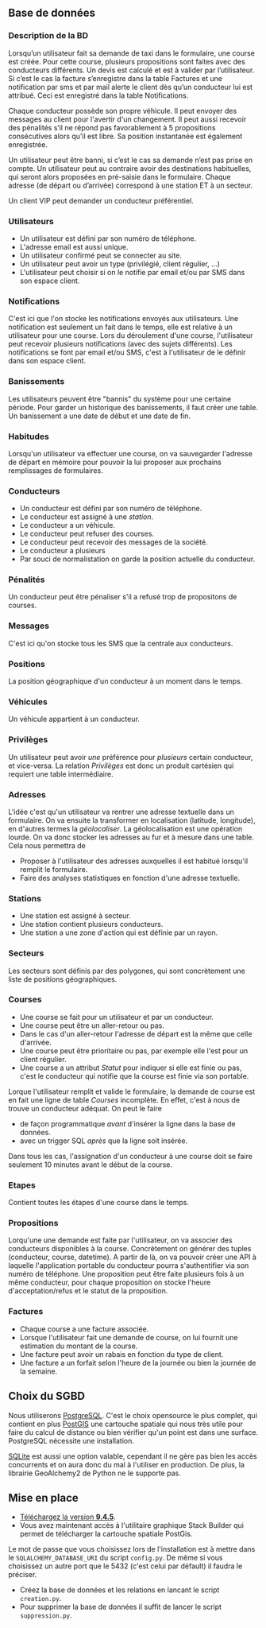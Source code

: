 ## Base de données

### Description de la BD 

Lorsqu’un utilisateur fait sa demande de taxi dans le formulaire, une course est créée. 
Pour cette course, plusieurs propositions sont faites avec des conducteurs différents. Un devis est calculé et est à valider par l’utilisateur. Si c’est le cas la facture s’enregistre dans la table Factures et une notification par sms et par mail alerte le client dès qu’un conducteur lui est attribué. Ceci est enregistré dans la table Notifications.


Chaque conducteur possède son propre véhicule. Il peut envoyer des messages au client pour l'avertir d'un changement. Il peut aussi recevoir des pénalités s’il ne répond pas favorablement à 5 propositions consécutives alors qu’il est libre. Sa position instantanée est également enregistrée. 


Un utilisateur peut être banni, si c’est le cas sa demande n’est pas prise en compte. Un utilisateur peut au contraire avoir des destinations habituelles, qui seront alors proposées en pré-saisie dans le formulaire. Chaque adresse (de départ ou d’arrivée) correspond à une station ET à un secteur.

Un client VIP peut demander un conducteur préférentiel.

### Utilisateurs

- Un utilisateur est défini par son numéro de téléphone.
- L'adresse email est aussi unique.
- Un utilisateur confirmé peut se connecter au site.
- Un utilisateur peut avoir un type (privilégié, client régulier, ...)
- L'utilisateur peut choisir si on le notifie par email et/ou par SMS dans son espace client.

### Notifications

C'est ici que l'on stocke les notifications envoyés aux utilisateurs. Une notification est seulement un fait dans le temps, elle est relative à un utilisateur pour une course. Lors du déroulement d'une course, l'utilisateur peut recevoir plusieurs notifications (avec des sujets différents). Les notifications se font par email et/ou SMS, c'est à l'utilisateur de le définir dans son espace client.

### Banissements

Les utilisateurs peuvent être "bannis" du système pour une certaine période. Pour garder un historique des banissements, il faut créer une table. Un banissement a une date de début et une date de fin.

### Habitudes

Lorsqu'un utilisateur va effectuer une course, on va sauvegarder l'adresse de départ en mémoire pour pouvoir la lui proposer aux prochains remplissages de formulaires.

### Conducteurs

- Un conducteur est défini par son numéro de téléphone.
- Le conducteur est assigné à une *station*.
- Le conducteur a un véhicule.
- Le conducteur peut refuser des courses.
- Le conducteur peut recevoir des messages de la société.
- Le conducteur a plusieurs
- Par souci de normalistation on garde la position actuelle du conducteur.

### Pénalités

Un conducteur peut être pénaliser s'il a refusé trop de propositons de courses.

### Messages

C'est ici qu'on stocke tous les SMS que la centrale aux conducteurs.

### Positions

La position géographique d'un conducteur à un moment dans le temps.

### Véhicules

Un véhicule appartient à un conducteur.

### Privilèges

Un utilisateur peut avoir *une* préférence pour *plusieurs* certain conducteur, et vice-versa. La relation *Privilèges* est donc un produit cartésien qui requiert une table intermédiaire.

### Adresses

L'idée c'est qu'un utilisateur va rentrer une adresse textuelle dans un formulaire. On va ensuite la transformer en localisation (latitude, longitude), en d'autres termes la *géolocaliser*. La géolocalisation est une opération lourde. On va donc stocker les adresses au fur et à mesure dans une table. Cela nous permettra de

- Proposer à l'utilisateur des adresses auxquelles il est habitué lorsqu'il remplit le formulaire.
- Faire des analyses statistiques en fonction d'une adresse textuelle.

### Stations

- Une station est assigné à secteur.
- Une station contient plusieurs conducteurs.
- Une station a une zone d'action qui est définie par un rayon.

### Secteurs

Les secteurs sont définis par des polygones, qui sont concrètement une liste de positions géographiques.

### Courses

- Une course se fait pour un utilisateur et par un conducteur.
- Une course peut être un aller-retour ou pas.
- Dans le cas d'un aller-retour l'adresse de départ est la même que celle d'arrivée.
- Une course peut être prioritaire ou pas, par exemple elle l'est pour un client régulier.
- Une course a un attribut *Statut* pour indiquer si elle est finie ou pas, c'est le conducteur qui notifie que la course est finie via son portable.

Lorque l'utilisateur remplit et valide le formulaire, la demande de course est en fait une ligne de table *Courses* incomplète. En effet, c'est à nous de trouve un conducteur adéquat. On peut le faire

- de façon programmatique *avant* d'insérer la ligne dans la base de données.
- avec un trigger SQL *après* que la ligne soit insérée.

Dans tous les cas, l'assignation d'un conducteur à une course doit se faire seulement 10 minutes avant le début de la course.

### Etapes

Contient toutes les étapes d'une course dans le temps.

### Propositions

Lorqu'une une demande est faite par l'utilisateur, on va associer des conducteurs disponibles à la course. Concrètement on générer des tuples (conducteur, course, datetime). A partir de là, on va pouvoir créer une API à laquelle l'application portable du conducteur pourra s'authentifier via son numéro de téléphone. Une proposition peut être faite plusieurs fois à un même conducteur, pour chaque proposition on stocke l'heure d'acceptation/refus et le statut de la proposition.

### Factures

- Chaque course a une facture associée.
- Lorsque l'utilisateur fait une demande de course, on lui fournit une estimation du montant de la course.
- Une facture peut avoir un rabais en fonction du type de client.
- Une facture a un forfait selon l'heure de la journée ou bien la journée de la semaine.


## Choix du SGBD

Nous utiliserons [PostgreSQL](http://www.postgresql.org/). C'est le choix opensource le plus complet, qui contient en plus [PostGIS](http://www.postgis.fr/) une cartouche spatiale qui nous très utile pour faire du calcul de distance ou bien vérifier qu'un point est dans une surface. PostgreSQL nécessite une installation.

[SQLite](https://www.sqlite.org/) est aussi une option valable, cependant il ne gère pas bien les accès concurrents et on aura donc du mal à l'utiliser en production. De plus, la librairie GeoAlchemy2 de Python ne le supporte pas.

## Mise en place

- [Téléchargez la version **9.4.5**](http://www.postgresql.org/download/).
- Vous avez maintenant accès à l'utilitaire graphique Stack Builder qui permet de télécharger la cartouche spatiale PostGis.

Le mot de passe que vous choisissez lors de l'installation est à mettre dans le ``SQLALCHEMY_DATABASE_URI`` du script ``config.py``. De même si vous choisissez un autre port que le 5432 (c'est celui par défault) il faudra le préciser.

- Créez la base de données et les relations en lancant le script ``creation.py``.
- Pour supprimer la base de données il suffit de lancer le script ``suppression.py``.
